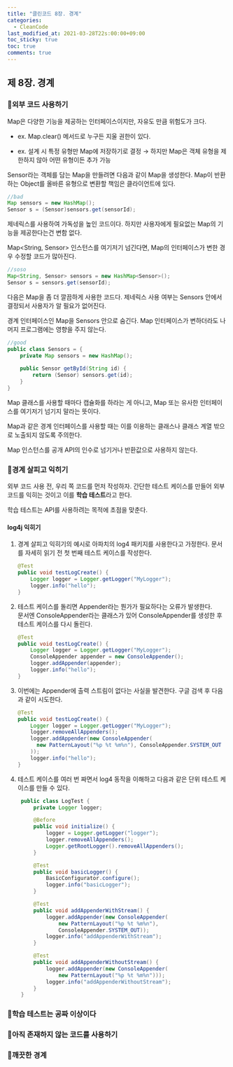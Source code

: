 ```yaml
---
title: "클린코드 8장. 경계"
categories:
  - CleanCode
last_modified_at: 2021-03-28T22s:00:00+09:00
toc_sticky: true
toc: true
comments: true
---
```

## 제 8장. 경계

### 📌외부 코드 사용하기

Map은 다양한 기능을 제공하는 인터페이스이지만, 자유도 만큼 위험도가 크다.

- ex. Map.clear() 메서드로 누구든 지울 권한이 있다.

- ex. 설계 시 특정 유형만 Map에 저장하기로 결정 → 하지만 Map은 객체 유형을 제한하지 않아 어떤 유형이든 추가 가능


Sensor라는 객체를 담는 Map을 만들려면 다음과 같이 Map을 생성한다. Map이 반환하는 Object를 올바른 유형으로 변환할 책임은 클라이언트에 있다.

```java
//bad
Map sensors = new HashMap();
Sensor s = (Sensor)sensors.get(sensorId);
```



제네릭스를 사용하여 가독성을 높인 코드이다. 하지만 사용자에게 필요없는 Map의 기능을 제공한다는건 변함 없다.

Map<String, Sensor> 인스턴스를 여기저기 넘긴다면, Map의 인터페이스가 변한 경우 수정할 코드가 많아진다.

```java
//soso
Map<String, Sensor> sensors = new HashMap<Sensor>();
Sensor s = sensors.get(sensorId);
```



다음은 Map을 좀 더 깔끔하게 사용한 코드다. 제네릭스 사용 여부는 Sensors 안에서 결정되서 사용자가 알 필요가 없어진다.

경계 인터페이스인 Map을 Sensors 안으로 숨긴다.  Map 인터페이스가 변하더라도 나머지 프로그램에는 영향을 주지 않는다.

```java
//good
public class Sensors = {
    private Map sensors = new HashMap();
    
    public Sensor getById(String id) {
        return (Sensor) sensors.get(id);
    }
}
```


Map 클래스를 사용할 때마다 캡슐화를 하라는 게 아니고,  Map 또는 유사한 인터페이스를 여기저기 넘기지 말라는 뜻이다.

Map과 같은 경계 인터페이스를 사용할 때는 이를 이용하는 클래스나 클래스 계열 밖으로 노출되지 않도록 주의한다.

Map 인스턴스를 공개 API의 인수로 넘기거나 반환값으로 사용하지 않는다.



### 📌경계 살피고 익히기

외부 코드 사용 전, 우리 쪽 코드를 먼저 작성하자.  간단한 테스트 케이스를 만들어 외부 코드를 익히는 것이고 이를 **학습 테스트**라고 한다.

학습 테스트는 API를 사용하려는 목적에 초점을 맞춘다.

#### log4j 익히기

1. 경계 살피고 익히기의 예시로 아파치의 log4 패키지를 사용한다고 가정한다. 문서를 자세히 읽기 전 첫 번째 테스트 케이스를 작성한다.

   ```java
   @Test
   public void testLogCreate() {
       Logger logger = Logger.getLogger("MyLogger");
       logger.info("hello");
   }
   ```

   

2. 테스트 케이스를 돌리면 Appender라는 뭔가가 필요하다는 오류가 발생한다.  
   문서엔 ConsoleAppender라는 클래스가 있어 ConsoleAppender를 생성한 후 테스트 케이스를 다시 돌린다.

   ```java
   @Test
   public void testLogCreate() {
       Logger logger = Logger.getLogger("MyLogger");
       ConsoleAppender appender = new ConsoleAppender();
       logger.addAppender(appender);
       logger.info("hello");
   }
   ```

   

3. 이번에는 Appender에 출력 스트림이 없다는 사실을 발견한다. 구글 검색 후 다음과 같이 시도한다.

   ```java
   @Test
   public void testLogCreate() {
       Logger logger = Logger.getLogger("MyLogger");
       logger.removeAllAppenders();
       logger.addAppender(new ConsoleAppender(
         new PatternLayout("%p %t %m%n"), ConsoleAppender.SYSTEM_OUT
       ));
       logger.info("hello");
   }
   ```

   

4. 테스트 케이스를 여러 번 짜면서 log4 동작을 이해하고 다음과 같은 단위 테스트 케이스를 만들 수 있다.

   ```java
    public class LogTest {
        private Logger logger;
   
        @Before
        public void initialize() {
            logger = Logger.getLogger("logger");
            logger.removeAllAppenders();
            Logger.getRootLogger().removeAllAppenders();
        }
   
        @Test
        public void basicLogger() {
            BasicConfigurator.configure();
            logger.info("basicLogger");
        }
   
        @Test
        public void addAppenderWithStream() {
            logger.addAppender(new ConsoleAppender(
                new PatternLayout("%p %t %m%n"),
                ConsoleAppender.SYSTEM_OUT));
            logger.info("addAppenderWithStream");
        }
   
        @Test
        public void addAppenderWithoutStream() {
            logger.addAppender(new ConsoleAppender(
                new PatternLayout("%p %t %m%n")));
            logger.info("addAppenderWithoutStream");
        }
    }
   ```

   



### 📌학습 테스트는 공짜 이상이다

### 📌아직 존재하지 않는 코드를 사용하기

### 📌깨끗한 경계





### 
